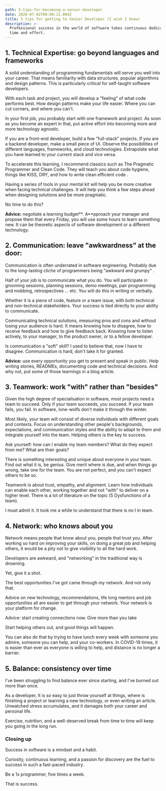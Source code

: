 ```yaml
---
path: 5-tips-for-becoming-a-senior-developer
date: 2020-07-02T08:09:11.004Z
title: 5 tips for getting to Senior Developer (I wish I knew)
description: >-
  Professional success in the world of software takes continuous dedication,
  time and effort.
---
```



## 1. Technical Expertise: go beyond languages and frameworks

A solid understanding of programming fundamentals will serve you well into your career. That means familiarity with data structures, popular algorithms and design patterns. This is particularly critical for self-taught software developers.

With each task and project, you will develop a "feeling" of what code performs best. How design patterns make your life easier. Where you can cut corners, and where you can't.

In your first job, you probably start with one framework and project. As soon as you become an expert in that, put active effort into becoming more and more technology agnostic.

If you are a front-end developer, build a few "full-stack" projects. If you are a backend developer, make a small piece of UI. Observe the possibilities of different languages, frameworks, and cloud technologies. Extrapolate what you have learned to your current stack and vice versa.

To accelerate this learning, I recommend classics such as The Pragmatic Programmer and Clean Code. They will teach you about code hygiene, things like KISS, DRY, and how to write clean efficient code .

Having a series of tools in your mental kit will help you be more creative when facing technical challenges. It will help you think a few steps ahead when designing solutions and be more pragmatic.

No time to do this?

**Advice:** negotiate a learning budget\*\*. A\*\*pproach your manager and propose them that every Friday, you will use some hours to learn something new. It can be theoretic aspects of software development or a different technology.

## 2. Communication: leave "awkwardness" at the door:

Communication is often underrated in software engineering. Probably due to the long-lasting cliche of programmers being "awkward and grumpy" .

Half of your job is to communicate what you do. You will participate in grooming sessions, planning sessions, demo meetings, pair programming and mobbing, retrospectives ... etc. You will do this in writing or verbally.

Whether it is a piece of code, feature or a team issue, with both technical and non-technical stakeholders. Your success is tied directly to your ability to communicate.

Communicating technical solutions, measuring pros and cons and without losing your audience is hard. It means knowing how to disagree, how to receive feedback and how to give feedback back. Knowing how to listen actively, to your manager, to the product owner, or to a fellow developer.

Is communication a "soft" skill? I used to believe that, now I have to disagree. Communication is hard, don't take it for granted.

**Advice:** use every opportunity you get to present and speak in public. Help writing stories, READMEs, documenting code and technical decisions. And why not, put some of those learnings in a blog article.

## 3. Teamwork: work "with" rather than "besides"

Given the high degree of specialisation in software, most projects need a team to succeed. Only if your team succeeds, you succeed. If your team fails, you fail. In software, lone-wolfs don't make it through the winter.

Most likely, your team will consist of diverse individuals with different goals and contexts. Focus on understanding other people's backgrounds, expectations, and communication styles and the ability to adapt to them and integrate yourself into the team. Helping others is the key to success.

Ask yourself: how can I enable my team members? What do they expect from me? What are their goals?

There is something interesting and unique about everyone in your team. Find out what it is, be genius. Give merit where is due, and when things go wrong, take one for the team. You are not perfect, and you can't expect others to be so.

Teamwork is about trust, empathy, and alignment. Learn how individuals can enable each other, working together and not "with" to deliver on a higher level. There is a lot of literature on the topic (5 Dysfunctions of a team).

I must admit it. It took me a while to understand that there is no I in team.

## 4. Network: who knows about you

Network means people that know about you, people that trust you. After working so hard on improving your skills, on doing a great job and helping others, it would be a pity not to give visibility to all the hard work.

Developers are awkward, and "networking" in the traditional way is drowning.

Yet, give it a shot.

The best opportunities I've got came through my network. And not only that.

Advice on new technology, recommendations, life long mentors and job opportunities all are easier to get through your network. Your network is your platform for change.

Advice: start creating connections now. Give more than you take

Start helping others out, and good things will happen.

You can also do that by trying to have lunch every week with someone you admire, someone you can help, and your co-workers. In COVID-19 times, it is easier than ever as everyone is willing to help, and distance is no longer a barrier.

## 5. Balance: consistency over time

I've been struggling to find balance ever since starting, and I've burned out more than once.

As a developer, It is so easy to just throw yourself at things, where is finishing a project or learning a new technology, or even writing an article. Unwatched stress accumulates, and it damages both your career and personal life.

Exercise, nutrition, and a well-deserved break from time to time will keep you going in the long run.

### Closing up

Success in software is a mindset and a habit.

Curiosity, continuous learning, and a passion for discovery are the fuel to success in such a fast-paced industry.

Be a 1x programmer, five times a week.

That is success.
